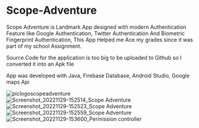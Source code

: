 # Scope-Adventure
Scope Adventure is Landmark App designed with modern Authentication Feature like Google Authentication, Twitter Authentication And Biometric Fingerprint Authentication, This App Helped me Ace my grades since it was part of my school Assignment. 

Source Code for the application is too big to be uploaded to Github so I converted it into an Apk file

App was developed with Java, Firebase Database, Android Studio, Google maps Api

![piclogoscopeadventure](https://user-images.githubusercontent.com/110536745/206639168-2a5d4475-45cd-4e3a-976b-dc6f748c1324.png)
![Screenshot_20221129-152514_Scope Adventure](https://user-images.githubusercontent.com/110536745/206638953-36e6fe0e-5d29-4b9a-b9b7-0c7773698c0d.jpg)
![Screenshot_20221129-152523_Scope Adventure](https://user-images.githubusercontent.com/110536745/206639007-ff0bbf4b-33f7-45a3-b568-049ff198d4f0.jpg)
![Screenshot_20221129-152559_Scope Adventure](https://user-images.githubusercontent.com/110536745/206639053-3ab1cdbf-90db-4879-9043-13556db9b1c1.jpg)
![Screenshot_20221129-153600_Permission controller](https://user-images.githubusercontent.com/110536745/206639104-3ef74c1b-b26a-4e59-8c86-d737a078877b.jpg)
